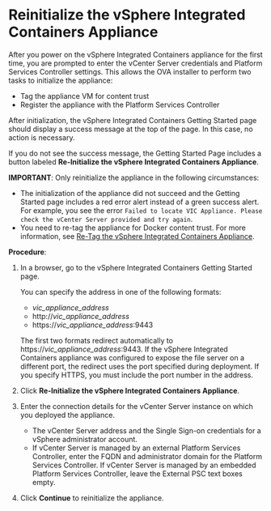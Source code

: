 # Reinitialize the vSphere Integrated Containers Appliance

After you power on the vSphere Integrated Containers appliance for the first time, you are prompted to enter the vCenter Server credentials and Platform Services Controller settings. This allows the OVA installer to perform two tasks to initialize the appliance:

- Tag the appliance VM for content trust
- Register the appliance with the Platform Services Controller

After initialization, the vSphere Integrated Containers Getting Started page should display a success message at the top of the page. In this case, no action is necessary.

If you do not see the success message, the Getting Started Page includes a button labeled **Re-Initialize the  vSphere Integrated Containers Appliance**. 

**IMPORTANT**: Only reinitialize the appliance in the following circumstances:

* The initialization of the appliance did not succeed and the Getting Started page includes a red error alert instead of a green success alert. For example, you see the error `Failed to locate VIC Appliance. Please check the vCenter Server provided and try again`.
* You need to re-tag the appliance for Docker content trust. For more information, see [Re-Tag the vSphere Integrated Containers Appliance](retag_appliance.md).

**Procedure**:

1. In a browser, go to the vSphere Integrated Containers Getting Started page.

    You can specify the address in one of the following formats:

    - <i>vic_appliance_address</i>
    - http://<i>vic_appliance_address</i>
    - https://<i>vic_appliance_address</i>:9443

    The first two formats redirect automatically to https://<i>vic_appliance_address</i>:9443. If the vSphere Integrated Containers appliance was configured to expose the file server on a different port, the redirect uses the port specified during deployment. If you specify HTTPS, you must include the port number in the address.
2. Click **Re-Initialize the  vSphere Integrated Containers Appliance**.
3. Enter the connection details for the vCenter Server instance on which you deployed the appliance.

     - The vCenter Server address and the Single Sign-on credentials for a vSphere administrator account.
     - If vCenter Server is managed by an external Platform Services Controller, enter the FQDN and administrator domain for the Platform Services Controller. If vCenter Server is managed by an embedded Platform Services Controller, leave the External PSC text boxes empty.
4. Click **Continue** to reinitialize the appliance.